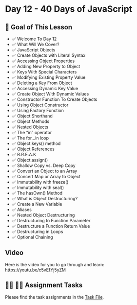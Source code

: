 # Day 12 - 40 Days of JavaScript

## **🎯 Goal of This Lesson**

- ✅ Welcome To Day 12
- ✅ What Will We Cover?
- ✅ JavaScript Objects
- ✅ Create Objects with Literal Syntax
- ✅ Accessing Object Properties
- ✅ Adding New Property to Object
- ✅ Keys With Special Characters
- ✅ Modifying Existing Property Value
- ✅ Deleting a Key From Object
- ✅ Accessing Dynamic Key Value
- ✅ Create Object With Dynamic Values
- ✅ Constructor Function To Create Objects
- ✅ Using Object Constructor
- ✅ Using Factory Function
- ✅ Object Shorthand
- ✅ Object Methods
- ✅ Nested Objects
- ✅ The “in” operator
- ✅ The for…in loop
- ✅ Object.keys() method
- ✅ Object References
- ✅ B.R.E.A.K
- ✅ Object.assign()
- ✅ Shallow Copy vs. Deep Copy
- ✅ Convert an Object to an Array
- ✅ Concert Map or Array to Object
- ✅ Immutability with freeze()
- ✅ Immutability with seal()
- ✅ The hasOwn() Method
- ✅ What is Object Destructuring?
- ✅ Create a New Variable
- ✅ Aliases
- ✅ Nested Object Destructuring
- ✅ Destructuring to Function Parameter
- ✅ Destructure a Function Return Value
- ✅ Destructuring in Loops
- ✅ Optional Chaining

## Video

Here is the video for you to go through and learn: https://youtu.be/c5vEfYj5yZM

## **👩‍💻 🧑‍💻 Assignment Tasks**

Please find the task assignments in the [Task File](./task.md).
